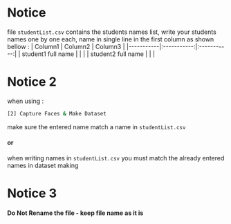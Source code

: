 # Notice

file `studentList.csv` contains the students names list, write your students names one by one each, name in single line in the first column as shown bellow :
| Column1 | Column2 |  Column3 |
|-----------|:-----------:|:-----------:|
| student1 full name | | |
| student2 full name | | |

# Notice 2


when using : 
```sh
[2] Capture Faces & Make Dataset
```
make sure the entered name match a name in `studentList.csv`

#### **or**

when writing names in `studentList.csv` you must match the already entered names in dataset making

# Notice 3

#### **Do Not Rename the file - keep file name as it is**
